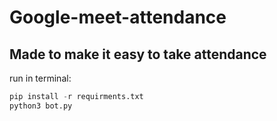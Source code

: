 # Google-meet-attendance


## Made to make it easy to take attendance 

run in terminal:
```python
pip install -r requirments.txt
python3 bot.py
```
